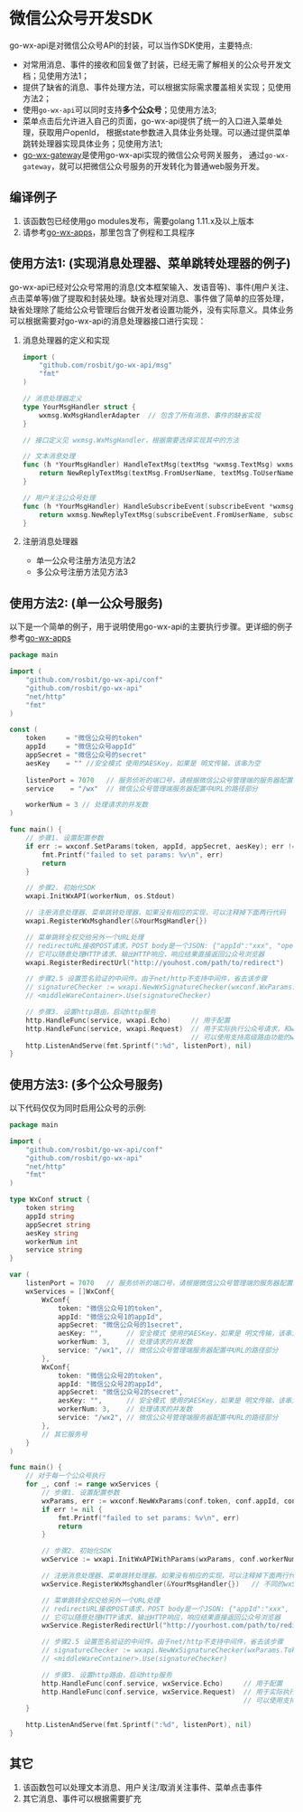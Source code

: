 # 微信公众号开发SDK

go-wx-api是对微信公众号API的封装，可以当作SDK使用，主要特点:

 - 对常用消息、事件的接收和回复做了封装，已经无需了解相关的公众号开发文档；见使用方法1；
 - 提供了缺省的消息、事件处理方法，可以根据实际需求覆盖相关实现；见使用方法2；
 - 使用`go-wx-api`可以同时支持**多个公众号**；见使用方法3;
 - 菜单点击后允许进入自己的页面，go-wx-api提供了统一的入口进入菜单处理，获取用户openId，
   根据state参数进入具体业务处理。可以通过提供菜单跳转处理器实现具体业务；见使用方法1;
 - [go-wx-gateway](https://github.com/rosbit/go-wx-gateway)是使用go-wx-api实现的微信公众号网关服务，
   通过`go-wx-gateway`，就可以把微信公众号服务的开发转化为普通web服务开发。

## 编译例子
 1. 该函数包已经使用go modules发布，需要golang 1.11.x及以上版本
 1. 请参考[go-wx-apps](https://github.com/rosbit/go-wx-apps)，那里包含了例程和工具程序

## 使用方法1: (实现消息处理器、菜单跳转处理器的例子)

go-wx-api已经对公众号常用的消息(文本框架输入、发语音等)、事件(用户关注、点击菜单等)做了提取和封装处理。缺省处理对消息、事件做了简单的应答处理，缺省处理除了能给公众号管理后台做开发者设置功能外，没有实际意义。具体业务可以根据需要对go-wx-api的消息处理器接口进行实现：

 1. 消息处理器的定义和实现

    ```go
    import (
        "github.com/rosbit/go-wx-api/msg"
        "fmt"
    )

    // 消息处理器定义
    type YourMsgHandler struct {
        wxmsg.WxMsgHandlerAdapter  // 包含了所有消息、事件的缺省实现
    }

    // 接口定义见 wxmsg.WxMsgHandler，根据需要选择实现其中的方法

    // 文本消息处理
    func (h *YourMsgHandler) HandleTextMsg(textMsg *wxmsg.TextMsg) wxmsg.ReplyMsg {
        return NewReplyTextMsg(textMsg.FromUserName, textMsg.ToUserName, fmt.Sprintf("收到了消息:%s", textMsg.Content))
    }

    // 用户关注公众号处理
    func (h *YourMsgHandler) HandleSubscribeEvent(subscribeEvent *wxmsg.SubscribeEvent) wxmsg.ReplyMsg {
        return wxmsg.NewReplyTextMsg(subscribeEvent.FromUserName, subscribeEvent.ToUserName, "welcome")
    }
    ```

 1. 注册消息处理器
    - 单一公众号注册方法见方法2
    - 多公众号注册方法见方法3

## 使用方法2: (单一公众号服务)

以下是一个简单的例子，用于说明使用go-wx-api的主要执行步骤。更详细的例子参考[go-wx-apps](https://github.com/rosbit/go-wx-apps)

```go
package main

import (
	"github.com/rosbit/go-wx-api/conf"
	"github.com/rosbit/go-wx-api"
	"net/http"
	"fmt"
)

const (
	token     = "微信公众号的token"
	appId     = "微信公众号appId"
	appSecret = "微信公众号的secret"
	aesKey    = "" //安全模式 使用的AESKey，如果是 明文传输，该串为空
	
	listenPort = 7070   // 服务侦听的端口号，请根据微信公众号管理端的服务器配置正确设置
	service    = "/wx"  // 微信公众号管理端服务器配置中URL的路径部分

	workerNum = 3 // 处理请求的并发数
)

func main() {
	// 步骤1. 设置配置参数
	if err := wxconf.SetParams(token, appId, appSecret, aesKey); err != nil {
		fmt.Printf("failed to set params: %v\n", err)
		return
	}

	// 步骤2. 初始化SDK
	wxapi.InitWxAPI(workerNum, os.Stdout)

	// 注册消息处理器、菜单跳转处理器。如果没有相应的实现，可以注释掉下面两行代码
	wxapi.RegisterWxMsghandler(&YourMsgHandler{})

	// 菜单跳转全权交给另外一个URL处理
	// redirectURL接收POST请求，POST body是一个JSON: {"appId":"xxx", "openId", "xxx", "state": "xxx", "userInfo": {}}
	// 它可以随意处理HTTP请求、输出HTTP响应，响应结果直接返回公众号浏览器
	wxapi.RegisterRedirectUrl("http://youhost.com/path/to/redirect")

	// 步骤2.5 设置签名验证的中间件。由于net/http不支持中间件，省去该步骤
	// signatureChecker := wxapi.NewWxSignatureChecker(wxconf.WxParams.Token, 0, []string{service})
	// <middleWareContainer>.Use(signatureChecker)

	// 步骤3. 设置http路由，启动http服务
	http.HandleFunc(service, wxapi.Echo)     // 用于配置
	http.HandleFunc(service, wxapi.Request)  // 用于实际执行公众号请求，和wxapi.Echo只能使用一个。
	                                         // 可以使用支持高级路由功能的web框架同时设置，参考 github.com/rosbit/go-wx-api/samples/wx-echo-server
	http.ListenAndServe(fmt.Sprintf(":%d", listenPort), nil)
}
```

## 使用方法3: (多个公众号服务)

以下代码仅仅为同时启用公众号的示例:

```go
package main

import (
	"github.com/rosbit/go-wx-api/conf"
	"github.com/rosbit/go-wx-api"
	"net/http"
	"fmt"
)

type WxConf struct {
	token string
	appId string
	appSecret string
	aesKey string
	workerNum int
	service string
}

var (
	listenPort = 7070   // 服务侦听的端口号，请根据微信公众号管理端的服务器配置正确设置
	wxServices = []WxConf{
		WxConf{
			token: "微信公众号1的token",
			appId: "微信公众号1的appId",
			appSecret: "微信公众号的1secret",
			aesKey: "",      // 安全模式 使用的AESKey，如果是 明文传输，该串为空
			workerNum: 3,    // 处理请求的并发数
			service: "/wx1", // 微信公众号管理端服务器配置中URL的路径部分
		},
		WxConf{
			token: "微信公众号2的token",
			appId: "微信公众号2的appId",
			appSecret: "微信公众号2的secret",
			aesKey: "",      // 安全模式 使用的AESKey，如果是 明文传输，该串为空
			workerNum: 3,    // 处理请求的并发数
			service: "/wx2", // 微信公众号管理端服务器配置中URL的路径部分
		},
		// 其它服务号
	}
)

func main() {
	// 对于每一个公众号执行
	for _, conf := range wxServices {
		// 步骤1. 设置配置参数
		wxParams, err := wxconf.NewWxParams(conf.token, conf.appId, conf.appSecret, conf.aesKey)
		if err != nil {
			fmt.Printf("failed to set params: %v\n", err)
			return
		}

		// 步骤2. 初始化SDK
		wxService := wxapi.InitWxAPIWithParams(wxParams, conf.workerNum, os.Stdout)

		// 注册消息处理器、菜单跳转处理器。如果没有相应的实现，可以注释掉下面两行代码
		wxService.RegisterWxMsghandler(&YourMsgHandler{})   // 不同的wxService可以有不同的MsgHandler

		// 菜单跳转全权交给另外一个URL处理
		// redirectURL接收POST请求，POST body是一个JSON: {"appId":"xxx", "openId", "xxx", "state": "xxx", "userInfo": {}}
		// 它可以随意处理HTTP请求、输出HTTP响应，响应结果直接返回公众号浏览器
		wxService.RegisterRedirectUrl("http://yourhost.com/path/to/redirect")

		// 步骤2.5 设置签名验证的中间件。由于net/http不支持中间件，省去该步骤
		// signatureChecker := wxapi.NewWxSignatureChecker(wxParams.Token, 0, []string{conf.service})
		// <middleWareContainer>.Use(signatureChecker)

		// 步骤3. 设置http路由，启动http服务
		http.HandleFunc(conf.service, wxService.Echo)     // 用于配置
		http.HandleFunc(conf.service, wxService.Request)  // 用于实际执行公众号请求，和wxService.Echo只能使用一个。
		                                                  // 可以使用支持高级路由功能的web框架同时设置
	}

	http.ListenAndServe(fmt.Sprintf(":%d", listenPort), nil)
}

```

## 其它
 1. 该函数包可以处理文本消息、用户关注/取消关注事件、菜单点击事件
 2. 其它消息、事件可以根据需要扩充
